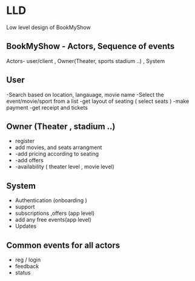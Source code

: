 # LLD 
Low level design of BookMyShow 

## BookMyShow - Actors, Sequence of events

Actors- user/client , Owner(Theater, sports stadium ..) , System

## User
-Search based on location, langauage, movie name
-Select the event/movie/sport from a list
-get layout of seating ( select seats )
-make payment
-get receipt and tickets

## Owner (Theater , stadium ..)
- register 
- add movies, and seats arrangment
- -add pricing according to seating
- -add offers
- -availability ( theater level , movie level)

## System
- Authentication (onboarding )
- support
- subscriptions ,offers (app level)
- add any free events(app level)
- Updates 

## Common events for all actors
- reg / login
- feedback
- status 
